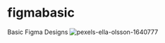 # figmabasic
Basic Figma Designs
![pexels-ella-olsson-1640777](https://user-images.githubusercontent.com/123759328/215141873-1722e71c-09cf-45b5-b750-d77555b25c9d.jpg)
